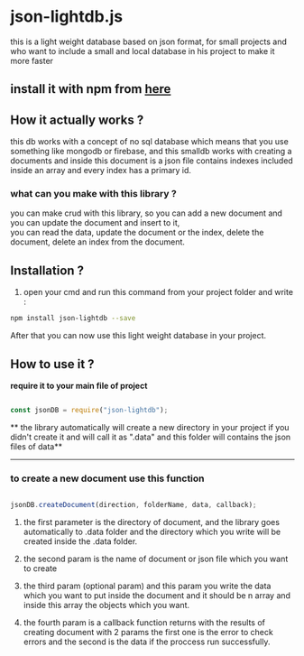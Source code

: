 # json-lightdb.js
this is a light weight database based on json format, for small projects and who want to include a small and local database in his project to make it more faster

## install it with npm from [here](https://www.npmjs.com/package/json-ligjtdb.js)

## How it actually works ?
<p>
  this db works with a concept of no sql database which means that you use something like mongodb or firebase, and this smalldb works with creating a documents and inside this document is a json file contains indexes included inside an array and every index has a primary id.
</p>

### what can you make with this library ?

<p>
  you can make crud with this library, so you can add a new document and you can update the document and insert to it, <br> you can read the data, update the document or the index, delete the document, delete an index from the document.
</p>


## Installation ?

1. open your cmd and run this command from your project folder and write : 

```BASH
npm install json-lightdb --save

```

<p>After that you can now use this light weight database in your project.</p>

## How to use it ?

**require it to your main file of project**
```javascript

const jsonDB = require("json-lightdb");
```
** the library automatically will create a new directory in your project if you didn't create it and will call it as ".data" and this folder will contains the json files of data**
___


### to create a new document use this function 
```javascript

jsonDB.createDocument(direction, folderName, data, callback);
```
1. the first parameter is the directory of document, and the library goes automatically to .data folder and the directory which you write will be created inside the .data folder.

2. the second param is the name of document or json file which you want to create 

3. the third param (optional param) and this param you write the data which you want to put inside the document and it should be n array and inside this array the objects which you want.

4. the fourth param is a callback function returns with the results of creating document with 2 params the first one is the error to check errors and the second is the data if the proccess run successfully.

